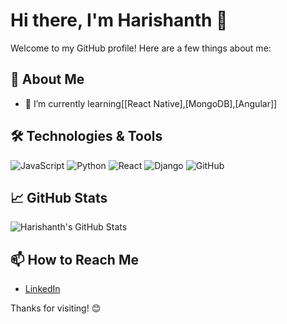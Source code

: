 # Hi there, I'm Harishanth 👋

Welcome to my GitHub profile! Here are a few things about me:

## 🚀 About Me
- 🌱 I’m currently learning[[React Native],[MongoDB],[Angular]]

## 🛠️ Technologies & Tools
![JavaScript](https://img.shields.io/badge/-JavaScript-black?style=flat-square&logo=javascript)
![Python](https://img.shields.io/badge/-Python-3776AB?style=flat-square&logo=python)
![React](https://img.shields.io/badge/-React-black?style=flat-square&logo=react)
![Django](https://img.shields.io/badge/-Django-092E20?style=flat-square&logo=django)
![GitHub](https://img.shields.io/badge/-GitHub-181717?style=flat-square&logo=github)

## 📈 GitHub Stats
![Harishanth's GitHub Stats](https://github-readme-stats.vercel.app/api?username=it21201714&show_icons=true&hide_border=true)


## 📫 How to Reach Me
- [LinkedIn]([https://www.linkedin.com/in/yourprofile/](https://www.linkedin.com/in/harishanth-anandaraj-1229ba274))


Thanks for visiting! 😊
